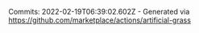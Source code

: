 Commits: 2022-02-19T06:39:02.602Z - Generated via https://github.com/marketplace/actions/artificial-grass
<br>
